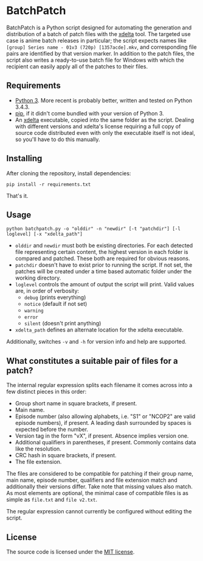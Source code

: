 BatchPatch
==========

BatchPatch is a Python script designed for automating the generation and distribution of a batch of patch files with
the [xdelta](https://github.com/jmacd/xdelta) tool. The targeted use case is anime batch releases in particular; the
script expects names like `[group] Series name - 01v3 (720p) [1357acde].mkv`, and corresponding file pairs are
identified by that version marker. In addition to the patch files, the script also writes a ready-to-use batch file
for Windows with which the recipient can easily apply all of the patches to their files.

## Requirements

*   [Python 3](https://www.python.org/downloads/). More recent is probably better, written and tested on Python 3.4.3.
*   [pip](https://pip.pypa.io/en/latest/installing.html), if it didn't come bundled with your version of Python 3.
*   An [xdelta](https://github.com/jmacd/xdelta) executable, copied into the same folder as the script.
    Dealing with different versions and xdelta's license requiring a full copy of source code distributed even with
    only the executable itself is not ideal, so you'll have to do this manually.

## Installing
After cloning the repository, install dependencies:

```pip install -r requirements.txt```

That's it.

## Usage
```python batchpatch.py -o "olddir" -n "newdir" [-t "patchdir"] [-l loglevel] [-x "xdelta_path"]```

*   `olddir` and `newdir` must both be existing directories. For each detected file representing certain content,
    the highest version in each folder is compared and patched. These both are required for obvious reasons.
*   `patchdir` doesn't have to exist prior to running the script. If not set, the patches will be created under a
    time based automatic folder under the working directory.
*   `loglevel` controls the amount of output the script will print. Valid values are, in order of verbosity:
    * `debug` (prints everything)
    * `notice` (default if not set)
    * `warning`
    * `error`
    * `silent` (doesn't print anything)
*   `xdelta_path` defines an alternate location for the xdelta executable.
    
Additionally, switches `-v` and `-h` for version info and help are supported.

## What constitutes a suitable pair of files for a patch?
The internal regular expression splits each filename it comes across into a few distinct pieces in this order:

*   Group short name in square brackets, if present.
*   Main name.
*   Episode number (also allowing alphabets, i.e. "S1" or "NCOP2" are valid episode numbers), if present. A leading dash
    surrounded by spaces is expected before the number.
*   Version tag in the form "vX", if present. Absence implies version one.
*   Additional qualifiers in parentheses, if present. Commonly contains data like the resolution.
*   CRC hash in square brackets, if present.
*   The file extension.

The files are considered to be compatible for patching if their group name, main name, episode number, qualifiers and
file extension match and additionally their versions differ. Take note that missing values also match. As most elements
are optional, the minimal case of compatible files is as simple as `file.txt` and `file v2.txt`.

The regular expression cannot currently be configured without editing the script.

## License
The source code is licensed under the [MIT license](http://opensource.org/licenses/MIT).
